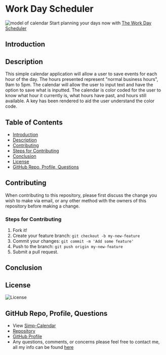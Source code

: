 # Work Day Scheduler
![model of calendar](Calgif.gif)
Start planning your days now with [The Work Day Scheduler](https://brandt-fricker.github.io/Simp-Calendar/)

## Introduction

## Description
This simple calendar application will allow a user to save events for each 
hour of the day. The hours presented represent "normal business hours", 9am to 5pm. The calendar will allow the user to input text and have the option to save what is inputted. The calendar is color coded for the user to know what hour it currently is, what hours have past, and hours still available. A key has been rendered to aid the user understand the color code.


## Table of Contents

  - [Introduction](#introduction)
  - [Description](#description)
  - [Contributing](#contributing)
  - [Steps for Contributing](#steps-for-contributing)
  - [Conclusion](#conclusion)
  - [License](#license)
  - [GitHub Repo, Profile, Questions](#github-repo-profile-questions)
  
## Contributing
When contributing to this repository, please first discuss the change you wish to make via email, or any other method with the owners of this repository before making a change.

### Steps for Contributing
1. Fork it!
2. Create your feature branch: `git checkout -b my-new-feature`
3. Commit your changes: `git commit -m 'Add some feature'`
4. Push to the branch: `git push origin my-new-feature`
5. Submit a pull request.

## Conclusion

## License
![License](https://img.shields.io/badge/License-MIT-blue)

## GitHub Repo, Profile, Questions
* View [Simp-Calendar](https://brandt-fricker.github.io/Simp-Calendar/)
* [Repository](https://github.com/brandt-fricker/Simp-Calendar)
* [GitHub Profile](https://github.com/brandt-fricker)
* Any questions, comments, or concerns please feel free to contact me, all my info can be found [here](https://drive.google.com/file/d/1lZC64xhP2PnV-DXlreSIA11vyq-aKmZ2/view?usp=sharing)